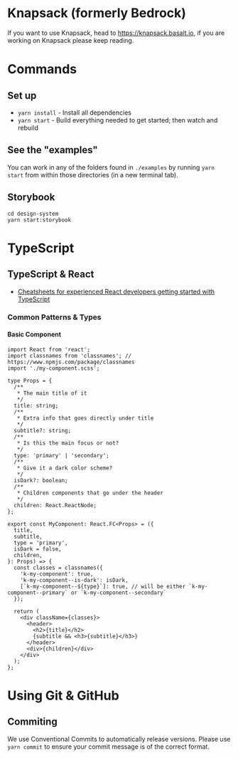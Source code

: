 # Knapsack (formerly Bedrock)

If you want to use Knapsack, head to <https://knapsack.basalt.io>, if you are working on Knapsack please keep reading.

# Commands

## Set up

- `yarn install` - Install all dependencies
- `yarn start` - Build everything needed to get started; then watch and rebuild

## See the "examples"

You can work in any of the folders found in `./examples` by running `yarn start` from within those directories (in a new terminal tab).

## Storybook

```
cd design-system
yarn start:storybook
```

# TypeScript

## TypeScript & React

- [Cheatsheets for experienced React developers getting started with TypeScript](https://github.com/typescript-cheatsheets/react-typescript-cheatsheet)

### Common Patterns & Types

#### Basic Component

```tsx
import React from 'react';
import classnames from 'classnames'; // https://www.npmjs.com/package/classnames
import './my-component.scss';

type Props = {
  /**
   * The main title of it
   */
  title: string;
  /**
   * Extra info that goes directly under title
   */
  subtitle?: string;
  /**
   * Is this the main focus or not?
   */
  type: 'primary' | 'secondary';
  /**
   * Give it a dark color scheme?
   */
  isDark?: boolean;
  /**
   * Children components that go under the header
   */
  children: React.ReactNode;
};

export const MyComponent: React.FC<Props> = ({
  title,
  subtitle,
  type = 'primary',
  isDark = false,
  children,
}: Props) => {
  const classes = classnames({
    'k-my-component': true,
    'k-my-component--is-dark': isDark,
    [`k-my-component--${type}`]: true, // will be either `k-my-component--primary` or `k-my-component--secondary`
  });

  return (
    <div className={classes}>
      <header>
        <h2>{title}</h2>
        {subtitle && <h3>{subtitle}</h3>}
      </header>
      <div>{children}</div>
    </div>
  );
};
```

# Using Git & GitHub

## Commiting

We use Conventional Commits to automatically release versions. Please use `yarn commit` to ensure your commit message is of the correct format.
